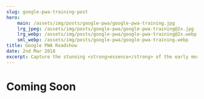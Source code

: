 ```yaml
---
slug: google-pwa-training-post
hero:
    main: /assets/img/posts/google-pwa/google-pwa-training.jpg
    lrg_jpeg: /assets/img/posts/google-pwa/google-pwa-training@2x.jpg
    lrg_webp: /assets/img/posts/google-pwa/google-pwa-training@2x.webp
    sml_webp: /assets/img/posts/google-pwa/google-pwa-training.webp
title: Google PWA Roadshow
date: 2nd Mar 2018
excerpt: Capture the stunning <strong>essence</strong> of the early morning sunrise in the Californian wilderness.
---
```


# Coming Soon